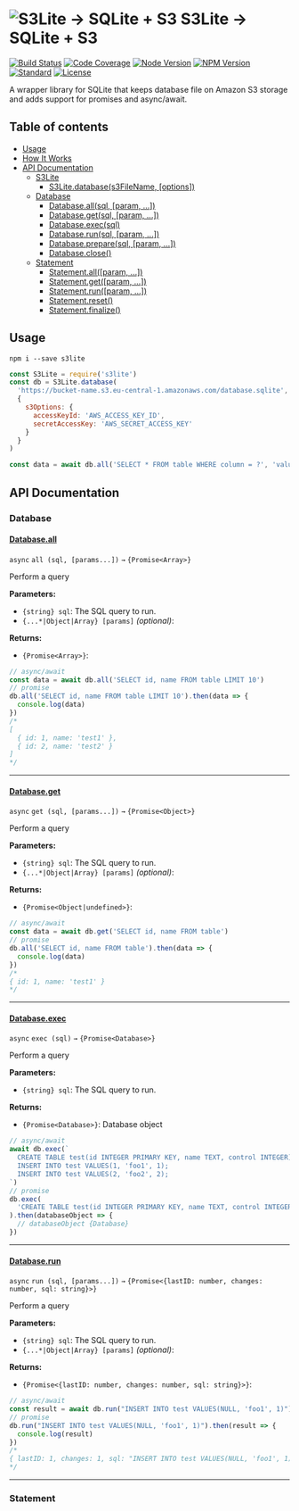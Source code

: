 # ![S3Lite → SQLite + S3](https://avatars0.githubusercontent.com/u/60323596?s=36&v=4 "S3Lite → SQLite + S3") S3Lite → SQLite + S3

[![Build Status](https://img.shields.io/travis/com/s3lite/s3lite)](https://travis-ci.com/s3lite/s3lite)
[![Code Coverage](https://img.shields.io/coveralls/github/s3lite/s3lite)](https://coveralls.io/github/s3lite/s3lite)
[![Node Version](https://img.shields.io/node/v/s3lite)](https://www.npmjs.com/package/s3lite)
[![NPM Version](https://img.shields.io/npm/v/s3lite)](https://www.npmjs.com/package/s3lite)
[![Standard](https://img.shields.io/badge/code_style-standard-brightgreen.svg)](https://standardjs.com)
[![License](https://img.shields.io/npm/l/s3lite)](https://github.com/s3lite/s3lite/blob/master/LICENSE)

A wrapper library for SQLite that keeps database file on Amazon S3 storage and adds support for promises and async/await.

## Table of contents

- [Usage](#usage)
- [How It Works](#how-it-works)
- [API Documentation](#api-documentation)
  - [S3Lite](#s3lite)
    - [S3Lite.database(s3FileName, [options])](#s3lite-database)
  - [Database](#database)
    - [Database.all(sql, [param, ...])](#databaseall)
    - [Database.get(sql, [param, ...])](#databaseget)
    - [Database.exec(sql)](#databaseexec)
    - [Database.run(sql, [param, ...])](#databaserun)
    - [Database.prepare(sql, [param, ...])](#databaseprepare)
    - [Database.close()](#databaseclose)
  - [Statement](#statement)
    - [Statement.all([param, ...])](#statementall)
    - [Statement.get([param, ...])](#statementget)
    - [Statement.run([param, ...])](#statementrun)
    - [Statement.reset()](#statementreset)
    - [Statement.finalize()](#statementfinalize)

## Usage

```
npm i --save s3lite
```

```javascript
const S3Lite = require('s3lite')
const db = S3Lite.database(
  'https://bucket-name.s3.eu-central-1.amazonaws.com/database.sqlite',
  {
    s3Options: {
      accessKeyId: 'AWS_ACCESS_KEY_ID',
      secretAccessKey: 'AWS_SECRET_ACCESS_KEY'
    }
  }
)

const data = await db.all('SELECT * FROM table WHERE column = ?', 'value')
```

## API Documentation

### Database

#### [Database.all](#databaseall)

`async` `all (sql, [params...])` `→` `{Promise<Array>}`

Perform a query

**Parameters:**

- `{string} sql`: The SQL query to run.
- `{...*|Object|Array} [params]` _(optional)_:

**Returns:**

- `{Promise<Array>}`:

```javascript
// async/await
const data = await db.all('SELECT id, name FROM table LIMIT 10')
// promise
db.all('SELECT id, name FROM table LIMIT 10').then(data => {
  console.log(data)
})
/*
[
  { id: 1, name: 'test1' },
  { id: 2, name: 'test2' }
]
*/
```

---

#### [Database.get](#databaseget)

`async` `get (sql, [params...])` `→` `{Promise<Object>}`

Perform a query

**Parameters:**

- `{string} sql`: The SQL query to run.
- `{...*|Object|Array} [params]` _(optional)_:

**Returns:**

- `{Promise<Object|undefined>}`:

```javascript
// async/await
const data = await db.get('SELECT id, name FROM table')
// promise
db.all('SELECT id, name FROM table').then(data => {
  console.log(data)
})
/*
{ id: 1, name: 'test1' }
*/
```

---

#### [Database.exec](#databaseexec)

`async` `exec (sql)` `→` `{Promise<Database>}`

Perform a query

**Parameters:**

- `{string} sql`: The SQL query to run.

**Returns:**

- `{Promise<Database>}`: Database object

```javascript
// async/await
await db.exec(`
  CREATE TABLE test(id INTEGER PRIMARY KEY, name TEXT, control INTEGER);
  INSERT INTO test VALUES(1, 'foo1', 1);
  INSERT INTO test VALUES(2, 'foo2', 2);
`)
// promise
db.exec(
  'CREATE TABLE test(id INTEGER PRIMARY KEY, name TEXT, control INTEGER)'
).then(databaseObject => {
  // databaseObject {Database}
})
```

---

#### [Database.run](#databaserun)

`async` `run (sql, [params...])` `→` `{Promise<{lastID: number, changes: number, sql: string}>}`

Perform a query

**Parameters:**

- `{string} sql`: The SQL query to run.
- `{...*|Object|Array} [params]` _(optional)_:

**Returns:**

- `{Promise<{lastID: number, changes: number, sql: string}>}`:

```javascript
// async/await
const result = await db.run("INSERT INTO test VALUES(NULL, 'foo1', 1)")
// promise
db.run("INSERT INTO test VALUES(NULL, 'foo1', 1)").then(result => {
  console.log(result)
})
/*
{ lastID: 1, changes: 1, sql: "INSERT INTO test VALUES(NULL, 'foo1', 1)" }
*/
```

---

### Statement
